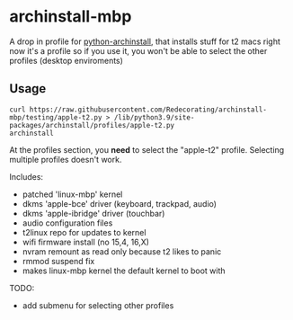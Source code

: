 # archinstall-mbp

A drop in profile for [python-archinstall](https://github.com/archlinux/archinstall), that installs stuff for t2 macs
right now it's a profile so if you use it, you won't be able to select the other profiles (desktop enviroments)

## Usage

```shell
curl https://raw.githubusercontent.com/Redecorating/archinstall-mbp/testing/apple-t2.py > /lib/python3.9/site-packages/archinstall/profiles/apple-t2.py
archinstall
```

At the profiles section, you **need** to select the "apple-t2" profile. Selecting multiple profiles doesn't work.

Includes:
-	patched 'linux-mbp' kernel
-	dkms 'apple-bce' driver (keyboard, trackpad, audio) 
-	dkms 'apple-ibridge' driver (touchbar)
-	audio configuration files
-	t2linux repo for updates to kernel
-	wifi firmware install (no 15,4, 16,X)
-	nvram remount as read only because t2 likes to panic
-	rmmod suspend fix
-	makes linux-mbp kernel the default kernel to boot with

TODO:
-	add submenu for selecting other profiles

